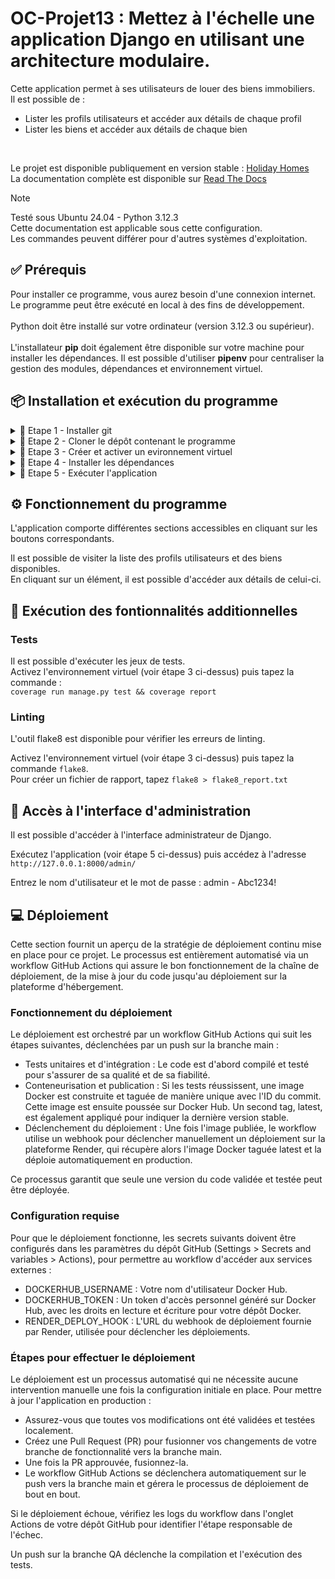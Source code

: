 # OC-Projet13 : Mettez à l'échelle une application Django en utilisant une architecture modulaire.

Cette application permet à ses utilisateurs de louer des biens immobiliers.<br>
Il est possible de :<br>
- Lister les profils utilisateurs et accéder aux détails de chaque profil <br>
- Lister les biens et accéder aux détails de chaque bien <br>
<br>

Le projet est disponible publiquement en version stable : [Holiday Homes](https://oc-projet13-latest.onrender.com/)<br>
La documentation complète est disponible sur [Read The Docs](https://gg-oc-projet13.readthedocs.io/fr/latest/index.html)<br>

> [!NOTE]
> Testé sous Ubuntu 24.04 - Python 3.12.3<br>
> Cette documentation est applicable sous cette configuration.<br>
> Les commandes peuvent différer pour d'autres systèmes d'exploitation.

## ✅ Prérequis

Pour installer ce programme, vous aurez besoin d'une connexion internet.<br>
Le programme peut être exécuté en local à des fins de développement.<br>
<br>
Python doit être installé sur votre ordinateur (version 3.12.3 ou supérieur).<br>
<br>
L'installateur **pip** doit également être disponible sur votre machine pour installer les dépendances.
Il est possible d'utiliser **pipenv** pour centraliser la gestion des modules, dépendances et environnement virtuel.

## 📦 Installation et exécution du programme

<details>
<summary>📍 Etape 1 - Installer git</summary><br>

Pour télécharger ce programme, vérifiez que git est bien installé sur votre poste.<br>
Vous pouvez l'installer en suivant les instructions fournies sur le site [git-scm.com](https://git-scm.com/book/fr/v2/D%C3%A9marrage-rapide-Installation-de-Git)

</details>

<details>
<summary>📍 Etape 2 - Cloner le dépôt contenant le programme</summary><br>


Placez-vous dans le dossier souhaité et utilisez la commande suivante :

``git clone https://github.com/Guillaume-Gillon/OC_Projet13.git``

</details>

<details>
<summary>📍 Etape 3 - Créer et activer un evironnement virtuel</summary><br>

Créez un environnement virtuel avec la commande<br>
``python3 -m venv env``<br>

Activez cet environnement avec la commande<br>
``source env/bin/activate``

</details>

<details>
<summary>📍 Etape 4 - Installer les dépendances</summary><br>

Pour que ce programme s'exécute, vous aurez besoin de plusieurs packages additionnels listés dans le fichier requirements.txt.<br>

Exécutez la commande <br>
``pip install -r requirements.txt``

</details>

<details>
<summary>📍 Etape 5 - Exécuter l'application</summary><br>

Exécutez les commandes suivantes :<br>
``python3 manage.py collectstatic --noinput``<br>
``RENDER_EXTERNAL_HOSTNAME="127.0.0.1" python3 manage.py runserver``

Ouvrez votre navigateur et tapez dans la barre d'adresse :
``127.0.0.1:8000``

</details>

## ⚙️ Fonctionnement du programme

L'application comporte différentes sections accessibles en cliquant sur les boutons correspondants.
<br>

Il est possible de visiter la liste des profils utilisateurs et des biens disponibles.<br>
En cliquant sur un élément, il est possible d'accéder aux détails de celui-ci.

## 🚀 Exécution des fontionnalités additionnelles

### Tests
Il est possible d'exécuter les jeux de tests.<br>
Activez l'environnement virtuel (voir étape 3 ci-dessus) puis tapez la commande :<br>
``coverage run manage.py test && coverage report``

### Linting

L'outil flake8 est disponible pour vérifier les erreurs de linting.

Activez l'environnement virtuel (voir étape 3 ci-dessus) puis tapez la commande ``flake8``.<br>
Pour créer un fichier de rapport, tapez ``flake8 > flake8_report.txt``

## 🔐 Accès à l'interface d'administration

Il est possible d'accéder à l'interface administrateur de Django.

Exécutez l'application (voir étape 5 ci-dessus) puis accédez à l'adresse ``http://127.0.0.1:8000/admin/``

Entrez le nom d'utilisateur et le mot de passe : admin - Abc1234!

## 💻 Déploiement

Cette section fournit un aperçu de la stratégie de déploiement continu mise en place pour ce projet. Le processus est entièrement automatisé via un workflow GitHub Actions qui assure le bon fonctionnement de la chaîne de déploiement, de la mise à jour du code jusqu'au déploiement sur la plateforme d'hébergement.

### Fonctionnement du déploiement

Le déploiement est orchestré par un workflow GitHub Actions qui suit les étapes suivantes, déclenchées par un push sur la branche main :

- Tests unitaires et d'intégration : Le code est d'abord compilé et testé pour s'assurer de sa qualité et de sa fiabilité.<br>
- Conteneurisation et publication : Si les tests réussissent, une image Docker est construite et taguée de manière unique avec l'ID du commit. Cette image est ensuite poussée sur Docker Hub. Un second tag, latest, est également appliqué pour indiquer la dernière version stable.<br>
- Déclenchement du déploiement : Une fois l'image publiée, le workflow utilise un webhook pour déclencher manuellement un déploiement sur la plateforme Render, qui récupère alors l'image Docker taguée latest et la déploie automatiquement en production.<br>

Ce processus garantit que seule une version du code validée et testée peut être déployée.

### Configuration requise

Pour que le déploiement fonctionne, les secrets suivants doivent être configurés dans les paramètres du dépôt GitHub (Settings > Secrets and variables > Actions), pour permettre au workflow d'accéder aux services externes :

- DOCKERHUB_USERNAME : Votre nom d'utilisateur Docker Hub.<br>
- DOCKERHUB_TOKEN : Un token d'accès personnel généré sur Docker Hub, avec les droits en lecture et écriture pour votre dépôt Docker.<br>
- RENDER_DEPLOY_HOOK : L'URL du webhook de déploiement fournie par Render, utilisée pour déclencher les déploiements.<br>

### Étapes pour effectuer le déploiement

Le déploiement est un processus automatisé qui ne nécessite aucune intervention manuelle une fois la configuration initiale en place.
Pour mettre à jour l'application en production :

- Assurez-vous que toutes vos modifications ont été validées et testées localement.<br>
- Créez une Pull Request (PR) pour fusionner vos changements de votre branche de fonctionnalité vers la branche main.<br>
- Une fois la PR approuvée, fusionnez-la.<br>
- Le workflow GitHub Actions se déclenchera automatiquement sur le push vers la branche main et gérera le processus de déploiement de bout en bout.<br>

Si le déploiement échoue, vérifiez les logs du workflow dans l'onglet Actions de votre dépôt GitHub pour identifier l'étape responsable de l'échec.

Un push sur la branche QA déclenche la compilation et l'exécution des tests.